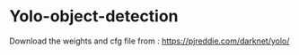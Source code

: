 # Yolo-object-detection

Download the weights and cfg file from : https://pjreddie.com/darknet/yolo/
